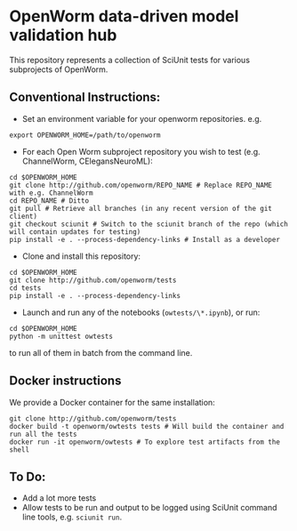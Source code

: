 # OpenWorm data-driven model validation hub

This repository represents a collection of SciUnit tests for various subprojects of OpenWorm.   

## Conventional Instructions:
- Set an environment variable for your openworm repositories. e.g. 
```
export OPENWORM_HOME=/path/to/openworm
```

- For each Open Worm subproject repository you wish to test (e.g. ChannelWorm, CElegansNeuroML):
```
cd $OPENWORM_HOME
git clone http://github.com/openworm/REPO_NAME # Replace REPO_NAME with e.g. ChannelWorm
cd REPO_NAME # Ditto
git pull # Retrieve all branches (in any recent version of the git client)
git checkout sciunit # Switch to the sciunit branch of the repo (which will contain updates for testing)
pip install -e . --process-dependency-links # Install as a developer
```

- Clone and install this repository: 
```
cd $OPENWORM_HOME
git clone http://github.com/openworm/tests
cd tests
pip install -e . --process-dependency-links
```

- Launch and run any of the notebooks (`owtests/\*.ipynb`), or run:
```
cd $OPENWORM_HOME
python -m unittest owtests
``` 
to run all of them in batch from the command line.  

## Docker instructions
We provide a Docker container for the same installation:
```
git clone http://github.com/openworm/tests
docker build -t openworm/owtests tests # Will build the container and run all the tests
docker run -it openworm/owtests # To explore test artifacts from the shell
```

## To Do:
- Add a lot more tests
- Allow tests to be run and output to be logged using SciUnit command line tools, e.g. `sciunit run`.  
